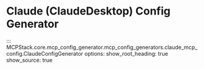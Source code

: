 # Claude (ClaudeDesktop) Config Generator

::: MCPStack.core.mcp_config_generator.mcp_config_generators.claude_mcp_config.ClaudeConfigGenerator
    options:
      show_root_heading: true
      show_source: true